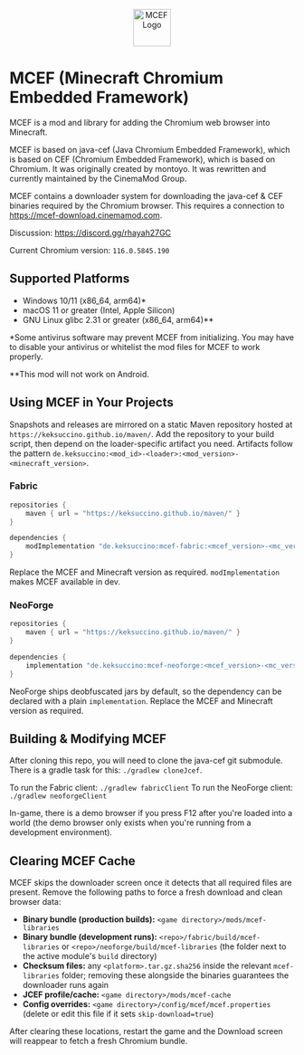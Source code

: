 <p align="center">
  <img src="https://github.com/CinemaMod/mcef/assets/30220598/938896d7-2589-49df-8f82-29266c64dfb7" alt="MCEF Logo" style="width:66px;height:66px;">
</p>

# MCEF (Minecraft Chromium Embedded Framework)

MCEF is a mod and library for adding the Chromium web browser into Minecraft.

MCEF is based on java-cef (Java Chromium Embedded Framework), which is based on CEF (Chromium Embedded Framework), which is based on Chromium. It was originally created by montoyo. It was rewritten and currently maintained by the CinemaMod Group.

MCEF contains a downloader system for downloading the java-cef & CEF binaries required by the Chromium browser. This requires a connection to https://mcef-download.cinemamod.com.

Discussion: https://discord.gg/rhayah27GC

Current Chromium version: `116.0.5845.190`

## Supported Platforms

- Windows 10/11 (x86_64, arm64)*
- macOS 11 or greater (Intel, Apple Silicon)
- GNU Linux glibc 2.31 or greater (x86_64, arm64)**

*Some antivirus software may prevent MCEF from initializing. You may have to disable your antivirus or whitelist the mod files for MCEF to work properly.

**This mod will not work on Android.

## Using MCEF in Your Projects

Snapshots and releases are mirrored on a static Maven repository hosted at `https://keksuccino.github.io/maven/`. Add the repository to your build script, then depend on the loader-specific artifact you need. Artifacts follow the pattern `de.keksuccino:<mod_id>-<loader>:<mod_version>-<minecraft_version>`.

### Fabric

```groovy
repositories {
    maven { url = "https://keksuccino.github.io/maven/" }
}

dependencies {
    modImplementation "de.keksuccino:mcef-fabric:<mcef_version>-<mc_version>"
}
```

Replace the MCEF and Minecraft version as required. `modImplementation` makes MCEF available in dev.

### NeoForge

```groovy
repositories {
    maven { url = "https://keksuccino.github.io/maven/" }
}

dependencies {
    implementation "de.keksuccino:mcef-neoforge:<mcef_version>-<mc_version>"
}
```

NeoForge ships deobfuscated jars by default, so the dependency can be declared with a plain `implementation`. Replace the MCEF and Minecraft version as required.

## Building & Modifying MCEF

After cloning this repo, you will need to clone the java-cef git submodule. There is a gradle task for this: `./gradlew cloneJcef`.

To run the Fabric client: `./gradlew fabricClient`
To run the NeoForge client: `./gradlew neoforgeClient`

In-game, there is a demo browser if you press F12 after you're loaded into a world (the demo browser only exists when you're running from a development environment).

## Clearing MCEF Cache

MCEF skips the downloader screen once it detects that all required files are present. Remove the following paths to force a fresh download and clean browser data:

- **Binary bundle (production builds):** `<game directory>/mods/mcef-libraries`
- **Binary bundle (development runs):** `<repo>/fabric/build/mcef-libraries` or `<repo>/neoforge/build/mcef-libraries` (the folder next to the active module's `build` directory)
- **Checksum files:** any `<platform>.tar.gz.sha256` inside the relevant `mcef-libraries` folder; removing these alongside the binaries guarantees the downloader runs again
- **JCEF profile/cache:** `<game directory>/mods/mcef-cache`
- **Config overrides:** `<game directory>/config/mcef/mcef.properties` (delete or edit this file if it sets `skip-download=true`)

After clearing these locations, restart the game and the Download screen will reappear to fetch a fresh Chromium bundle.
